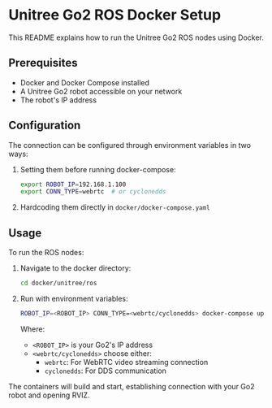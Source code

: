 # Unitree Go2 ROS Docker Setup

This README explains how to run the Unitree Go2 ROS nodes using Docker.

## Prerequisites

- Docker and Docker Compose installed
- A Unitree Go2 robot accessible on your network
- The robot's IP address

## Configuration

The connection can be configured through environment variables in two ways:

1. Setting them before running docker-compose:
   ```bash
   export ROBOT_IP=192.168.1.100
   export CONN_TYPE=webrtc  # or cyclonedds
   ```

2. Hardcoding them directly in `docker/docker-compose.yaml`

## Usage

To run the ROS nodes:

1. Navigate to the docker directory:
   ```bash
   cd docker/unitree/ros
   ```

2. Run with environment variables:
   ```bash
   ROBOT_IP=<ROBOT_IP> CONN_TYPE=<webrtc/cyclonedds> docker-compose up --build
   ```

   Where:
   - `<ROBOT_IP>` is your Go2's IP address
   - `<webrtc/cyclonedds>` choose either:
     - `webrtc`: For WebRTC video streaming connection
     - `cyclonedds`: For DDS communication

The containers will build and start, establishing connection with your Go2 robot and opening RVIZ. 



